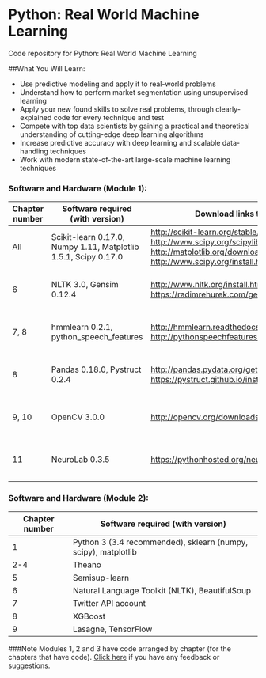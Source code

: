 # Python: Real World Machine Learning
Code repository for Python: Real World Machine Learning

##What You Will Learn:
* Use predictive modeling and apply it to real-world problems
* Understand how to perform market segmentation using unsupervised learning
* Apply your new found skills to solve real problems, through clearly-explained code for every technique and test
* Compete with top data scientists by gaining a practical and theoretical understanding of cutting-edge deep learning algorithms
* Increase predictive accuracy with deep learning and scalable data-handling techniques
* Work with modern state-of-the-art large-scale machine learning techniques

### Software and Hardware (Module 1):
| Chapter number | Software required (with version) | Download links to the software | Hardware specifications | OS required |
| -------------- | -------------- |-------------- |-------------- |-------------- |
| All | Scikit-learn 0.17.0, Numpy 1.11, Matplotlib 1.5.1, Scipy 0.17.0 | http://scikit-learn.org/stable/install.html, http://www.scipy.org/scipylib/download.html, http://matplotlib.org/downloads.html, http://www.scipy.org/install.html | 4 GB of RAM and 16GB of disk | Linux, Mac OS X, Windows |
| 6 | NLTK 3.0, Gensim 0.12.4 | http://www.nltk.org/install.html, https://radimrehurek.com/gensim/install.html | 4 GB of RAM and 16GB of disk | Linux, Mac OS X, Windows |
| 7, 8 | hmmlearn 0.2.1, python_speech_features | http://hmmlearn.readthedocs.org/en/latest/, http://pythonspeechfeatures.readthedocs.org/en/latest/ | 4 GB of RAM and 16GB of disk | Linux, Mac OS X, Windows |
| 8 | Pandas 0.18.0, Pystruct 0.2.4 | http://pandas.pydata.org/getpandas.html, https://pystruct.github.io/installation.html | 4 GB of RAM and 16GB of disk | Linux, Mac OS X, Windows |
| 9, 10 | OpenCV 3.0.0 | http://opencv.org/downloads.html | 4 GB of RAM and 16GB of disk | Linux, Mac OS X, Windows |
| 11 | NeuroLab 0.3.5 | https://pythonhosted.org/neurolab/install.html | 4 GB of RAM and 16GB of disk | Linux, Mac OS X, Windows |

### Software and Hardware (Module 2):
| Chapter number | Software required (with version) |
| -------------- | -------------------------------- |
| 1 | Python 3 (3.4 recommended), sklearn (numpy, scipy), matplotlib |
| 2-4 | Theano |
| 5 | Semisup-learn |
| 6 | Natural Language Toolkit (NLTK), BeautifulSoup |
| 7 | Twitter API account |
| 8 | XGBoost |
| 9 | Lasagne, TensorFlow |

###Note
Modules 1, 2 and 3 have code arranged by chapter (for the chapters that have code). [Click here](https://docs.google.com/forms/d/e/1FAIpQLSe5qwunkGf6PUvzPirPDtuy1Du5Rlzew23UBp2S-P3wB-GcwQ/viewform) if you have any feedback or suggestions.
